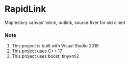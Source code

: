 # RapidLink

Maplestory canvas' inlink, outlink, source fixer for old client



### Note

1. This project is built with Visual Studio 2019
2. This project uses C++ 17
3.  This project uses boost, tinyxml2
